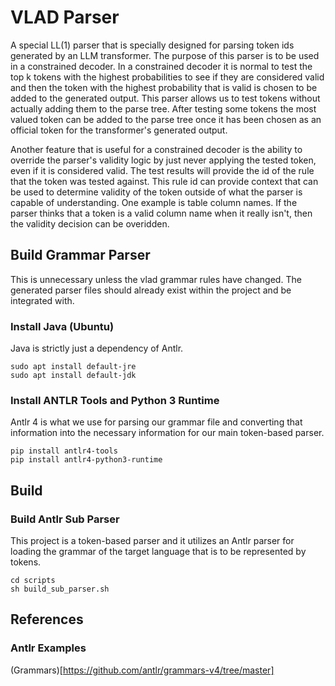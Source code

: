 # VLAD Parser

A special LL(1) parser that is specially designed for parsing token ids generated by an LLM transformer. The purpose of this parser is to be used
in a constrained decoder. In a constrained decoder it is normal to test the top k tokens with the highest probabilities
to see if they are considered valid and then the token with the highest probability that is valid is chosen to be added to the generated output.
This parser allows us to test tokens without actually adding them to the parse tree. After testing some tokens the most valued token can be
added to the parse tree once it has been chosen as an official token for the transformer's generated output.

Another feature that is useful for a constrained decoder is the ability to override the parser's validity logic by just never applying the tested token, even if it
is considered valid. The test results will provide the id of the rule that the token was tested against. This rule id can provide context that can be used to determine
validity of the token outside of what the parser is capable of understanding. One example is table column names. If the parser thinks that a token is a valid column
name when it really isn't, then the validity decision can be overidden.

## Build Grammar Parser

This is unnecessary unless the vlad grammar rules have changed. The generated parser
files should already exist within the project and be integrated with.

### Install Java (Ubuntu)

Java is strictly just a dependency of Antlr.

```
sudo apt install default-jre
sudo apt install default-jdk
```

### Install ANTLR Tools and Python 3 Runtime

Antlr 4 is what we use for parsing our grammar file and converting that information 
into the necessary information for our main token-based parser.

```
pip install antlr4-tools
pip install antlr4-python3-runtime
```

## Build

### Build Antlr Sub Parser

This project is a token-based parser and it utilizes an Antlr parser for loading the
grammar of the target language that is to be represented by tokens.

```
cd scripts
sh build_sub_parser.sh
```

## References

### Antlr Examples

(Grammars)[https://github.com/antlr/grammars-v4/tree/master]
